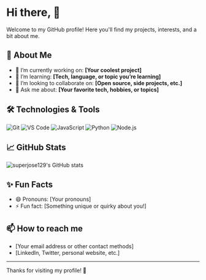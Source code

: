 # Hi there, 👋

Welcome to my GitHub profile! Here you'll find my projects, interests, and a bit about me.

## 🚀 About Me

- 🔭 I’m currently working on: **[Your coolest project]**
- 🌱 I’m learning: **[Tech, language, or topic you’re learning]**
- 👯 I’m looking to collaborate on: **[Open source, side projects, etc.]**
- 💬 Ask me about: **[Your favorite tech, hobbies, or topics]**

## 🛠️ Technologies & Tools

![Git](https://img.shields.io/badge/-Git-black?style=flat-square&logo=git)
![VS Code](https://img.shields.io/badge/-VS%20Code-blue?style=flat-square&logo=visual-studio-code)
![JavaScript](https://img.shields.io/badge/-JavaScript-yellow?style=flat-square&logo=javascript)
![Python](https://img.shields.io/badge/-Python-3776AB?style=flat-square&logo=python)
![Node.js](https://img.shields.io/badge/-Node.js-green?style=flat-square&logo=node.js)
<!-- Add or remove badges as needed -->

## 📈 GitHub Stats

![superjose129's GitHub stats](https://github-readme-stats.vercel.app/api?username=superjose129&show_icons=true&theme=radical)

## ✨ Fun Facts

- 😄 Pronouns: [Your pronouns]
- ⚡ Fun fact: [Something unique or quirky about you!]

## 📫 How to reach me

- [Your email address or other contact methods]
- [LinkedIn, Twitter, personal website, etc.]

---

Thanks for visiting my profile! 🚀
